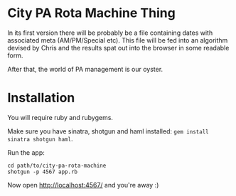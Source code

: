 # City PA Rota Machine Thing

In its first version there will be probably be a file containing dates with associated meta (AM/PM/Special etc). This file will be fed into an algorithm devised by Chris and the results spat out into the browser in some readable form.

After that, the world of PA management is our oyster.

# Installation

You will require ruby and rubygems.

Make sure you have sinatra, shotgun and haml installed: `gem install sinatra shotgun haml`.

Run the app:

    cd path/to/city-pa-rota-machine
    shotgun -p 4567 app.rb

Now open [http://localhost:4567/](http://localhost:4567/) and you're away :)